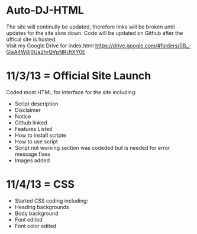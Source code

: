 Auto-DJ-HTML
===========

The site will continully be updated, therefore links will be broken until updates for the site slow down. Code will be updated on Github after the offical site is hosted.  
Visit my Google Drive for index.html https://drive.google.com/#folders/0B_-GwA4W8j0Ua2hrQVpNRUtXY0E

11/3/13 = Official Site Launch
============

Coded most HTML for interface for the site including:<br/>

* Script description<br/>
* Disclaimer<br/>
* Notice<br/>
* Github linked<br/>
* Features Listed<br/>
* How to install scripte<br/>
* How to use script<br/>
* Script not working section was codeded but is needed for error message fixes<br/>
* Images added<br/>

11/4/13 = CSS
============

* Started CSS coding including:<br/>
* Heading backgrounds<br/>
* Body background<br/>
* Font edited<br/>
* Font color edited<br/>
